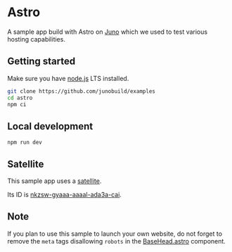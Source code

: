 # Astro

A sample app build with Astro on [Juno](https://juno.build) which we used to test various hosting capabilities.

## Getting started

Make sure you have [node.js](https://nodejs.org) LTS installed.

```bash
git clone https://github.com/junobuild/examples
cd astro
npm ci
```

## Local development

```
npm run dev
```

## Satellite

This sample app uses a [satellite](https://juno.build/docs/terminology#satellite).

Its ID is [nkzsw-gyaaa-aaaal-ada3a-cai](https://nkzsw-gyaaa-aaaal-ada3a-cai.icp0.io).

## Note

If you plan to use this sample to launch your own website, do not forget to remove the `meta` tags disallowing `robots` in the [BaseHead.astro](./src/components/BaseHead.astro) component.
